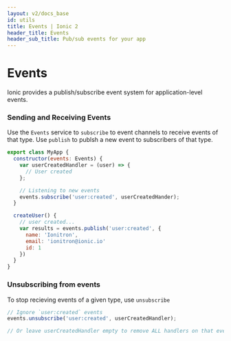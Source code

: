 ```yaml
---
layout: v2/docs_base
id: utils
title: Events | Ionic 2
header_title: Events
header_sub_title: Pub/sub events for your app
---
```


# Events

Ionic provides a publish/subscribe event system for application-level events.

### Sending and Receiving Events

Use the `Events` service to `subscribe` to event channels to receive events of that type. Use `publish` to publsh a new
event to subscribers of that type.

```javascript
export class MyApp {
  constructor(events: Events) {
    var userCreatedHandler = (user) => {
      // User created
    };

    // Listening to new events
    events.subscribe('user:created', userCreatedHander);
  }

  createUser() {
    // user created...
    var results = events.publish('user:created', {
      name: 'Ionitron',
      email: 'ionitron@ionic.io'
      id: 1
    })
  }
}
```

### Unsubscribing from events

To stop recieving events of a given type, use `unsubscribe`

```javascript
// Ignore `user:created` events
events.unsubscribe('user:created', userCreatedHandler);

// Or leave userCreatedHandler empty to remove ALL handlers on that event channel.
```
